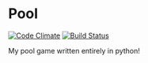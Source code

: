 # Pool
[![Code Climate](https://codeclimate.com/github/max-kov/pool/badges/gpa.svg)](https://codeclimate.com/github/max-kov/pool)
[![Build Status](https://travis-ci.org/max-kov/pool.svg?branch=table_rework)](https://travis-ci.org/max-kov/pool)
  
My pool game written entirely in python!